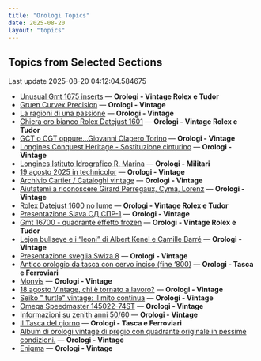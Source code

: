 ```yaml
---
title: "Orologi Topics"
date: 2025-08-20
layout: "topics"
---
```


## Topics from Selected Sections

Last update 2025-08-20 04:12:04.584675

- [Unusual Gmt 1675 inserts](https://orologi.forumfree.it/?t=80792103) — **Orologi - Vintage Rolex e Tudor**
- [Gruen Curvex Precision](https://orologi.forumfree.it/?t=80793433) — **Orologi - Vintage**
- [La ragioni di una passione](https://orologi.forumfree.it/?t=80791739) — **Orologi - Vintage**
- [Ghiera oro bianco Rolex Datejust 1601](https://orologi.forumfree.it/?t=80791944) — **Orologi - Vintage Rolex e Tudor**
- [GCT o CGT oppure...Giovanni Clapero Torino](https://orologi.forumfree.it/?t=80344475) — **Orologi - Vintage**
- [Longines Conquest Heritage - Sostituzione cinturino](https://orologi.forumfree.it/?t=80791165) — **Orologi - Vintage**
- [Longines Istituto Idrografico R. Marina](https://orologi.forumfree.it/?t=80763716) — **Orologi - Militari**
- [19 agosto 2025 in technicolor](https://orologi.forumfree.it/?t=80793803) — **Orologi - Vintage**
- [Archivio Cartier / Cataloghi vintage](https://orologi.forumfree.it/?t=80789290) — **Orologi - Vintage**
- [Aiutatemi a riconoscere Girard Perregaux, Cyma, Lorenz](https://orologi.forumfree.it/?t=80794526) — **Orologi - Vintage**
- [Rolex Datejust 1600 no lume](https://orologi.forumfree.it/?t=80792083) — **Orologi - Vintage Rolex e Tudor**
- [Presentazione Slava СД СПР-1](https://orologi.forumfree.it/?t=80794351) — **Orologi - Vintage**
- [Gmt 16700 - quadrante effetto frozen](https://orologi.forumfree.it/?t=80793987) — **Orologi - Vintage Rolex e Tudor**
- [Lejon bullseye e i “leoni” di Albert Kenel e Camille Barré](https://orologi.forumfree.it/?t=80791068) — **Orologi - Vintage**
- [Presentazione sveglia Swiza 8](https://orologi.forumfree.it/?t=80426487) — **Orologi - Vintage**
- [Antico orologio da tasca con cervo inciso (fine ‘800)](https://orologi.forumfree.it/?t=80792793) — **Orologi - Tasca e Ferroviari**
- [Monvis](https://orologi.forumfree.it/?t=80793461) — **Orologi - Vintage**
- [18 agosto Vintage, chi è tornato a lavoro?](https://orologi.forumfree.it/?t=80792957) — **Orologi - Vintage**
- [Seiko " turtle" vintage: il mito continua](https://orologi.forumfree.it/?t=80781201) — **Orologi - Vintage**
- [Omega Speedmaster 145022-74ST](https://orologi.forumfree.it/?t=80787783) — **Orologi - Vintage**
- [Informazioni su zenith anni 50/60](https://orologi.forumfree.it/?t=80793553) — **Orologi - Vintage**
- [Il Tasca del giorno](https://orologi.forumfree.it/?t=80702163) — **Orologi - Tasca e Ferroviari**
- [Album di orologi vintage di pregio con quadrante originale  in pessime condizioni.](https://orologi.forumfree.it/?t=79944873) — **Orologi - Vintage**
- [Enigma](https://orologi.forumfree.it/?t=80793781) — **Orologi - Vintage**
